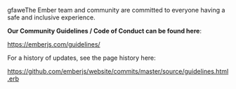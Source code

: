 gfaweThe Ember team and community are committed to everyone having a safe and inclusive experience.

**Our Community Guidelines / Code of Conduct can be found here**:

https://emberjs.com/guidelines/

For a history of updates, see the page history here:

https://github.com/emberjs/website/commits/master/source/guidelines.html.erb
